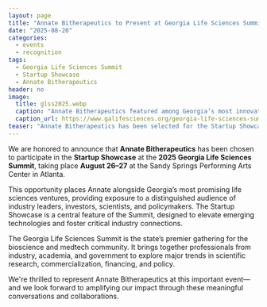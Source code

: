 ```yaml
---
layout: page
title: "Annate Bitherapeutics to Present at Georgia Life Sciences Summit 2025"
date: "2025-08-20"
categories:
  - events
  - recognition
tags:
  - Georgia Life Sciences Summit
  - Startup Showcase
  - Annate Bitherapeutics
header: no
image:
  title: glss2025.webp
  caption: "Annate Bitherapeutics featured among Georgia’s most innovative startups at the 2025 Summit."
  caption_url: https://www.galifesciences.org/georgia-life-sciences-summit/present
teaser: "Annate Bitherapeutics has been selected for the Startup Showcase at the 2025 Georgia Life Sciences Summit, joining a prestigious lineup of Georgia-based innovators."
---
```


We are honored to announce that **Annate Bitherapeutics** has been chosen to participate in the **Startup Showcase** at the **2025 Georgia Life Sciences Summit**, taking place **August 26–27** at the Sandy Springs Performing Arts Center in Atlanta. <!--more-->

This opportunity places Annate alongside Georgia’s most promising life sciences ventures, providing exposure to a distinguished audience of industry leaders, investors, scientists, and policymakers. The Startup Showcase is a central feature of the Summit, designed to elevate emerging technologies and foster critical industry connections.

The Georgia Life Sciences Summit is the state’s premier gathering for the bioscience and medtech community. It brings together professionals from industry, academia, and government to explore major trends in scientific research, commercialization, financing, and policy.

We're thrilled to represent Annate Bitherapeutics at this important event—and we look forward to amplifying our impact through these meaningful conversations and collaborations.
